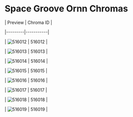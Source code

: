# Space Groove Ornn Chromas


| Preview | Chroma ID |

|---------|-----------|

| ![516012](https://raw.communitydragon.org/latest/plugins/rcp-be-lol-game-data/global/default/v1/champion-chroma-images/516/516012.png) | 516012 |

| ![516013](https://raw.communitydragon.org/latest/plugins/rcp-be-lol-game-data/global/default/v1/champion-chroma-images/516/516013.png) | 516013 |

| ![516014](https://raw.communitydragon.org/latest/plugins/rcp-be-lol-game-data/global/default/v1/champion-chroma-images/516/516014.png) | 516014 |

| ![516015](https://raw.communitydragon.org/latest/plugins/rcp-be-lol-game-data/global/default/v1/champion-chroma-images/516/516015.png) | 516015 |

| ![516016](https://raw.communitydragon.org/latest/plugins/rcp-be-lol-game-data/global/default/v1/champion-chroma-images/516/516016.png) | 516016 |

| ![516017](https://raw.communitydragon.org/latest/plugins/rcp-be-lol-game-data/global/default/v1/champion-chroma-images/516/516017.png) | 516017 |

| ![516018](https://raw.communitydragon.org/latest/plugins/rcp-be-lol-game-data/global/default/v1/champion-chroma-images/516/516018.png) | 516018 |

| ![516019](https://raw.communitydragon.org/latest/plugins/rcp-be-lol-game-data/global/default/v1/champion-chroma-images/516/516019.png) | 516019 |